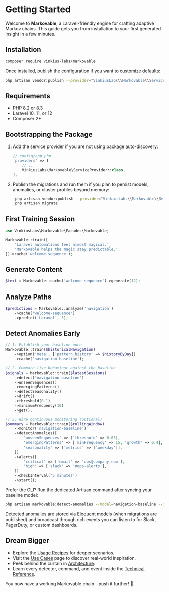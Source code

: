 # Getting Started

Welcome to **Markovable**, a Laravel-friendly engine for crafting adaptive Markov chains. This guide gets you from installation to your first generated insight in a few minutes.

## Installation

```bash
composer require vinkius-labs/markovable
```

Once installed, publish the configuration if you want to customize defaults:

```bash
php artisan vendor:publish --provider="VinkiusLabs\\Markovable\\ServiceProvider"
```

## Requirements

- PHP 8.2 or 8.3
- Laravel 10, 11, or 12
- Composer 2+

## Bootstrapping the Package

1. Add the service provider if you are not using package auto-discovery:
   ```php
   // config/app.php
   'providers' => [
       // ...
       VinkiusLabs\Markovable\ServiceProvider::class,
   ],
   ```
2. Publish the migrations and run them if you plan to persist models, anomalies, or cluster profiles beyond memory:
   ```bash
    php artisan vendor:publish --provider="VinkiusLabs\\Markovable\\ServiceProvider" --tag=markovable-migrations
    php artisan migrate
   ```

## First Training Session

```php
use VinkiusLabs\Markovable\Facades\Markovable;

Markovable::train([
    'Laravel automations feel almost magical.',
    'Markovable helps the magic stay predictable.',
])->cache('welcome-sequence');
```

## Generate Content

```php
$text = Markovable::cache('welcome-sequence')->generate(12);
```

## Analyze Paths

```php
$predictions = Markovable::analyze('navigation')
    ->cache('welcome-sequence')
    ->predict('Laravel', 5);
```

## Detect Anomalies Early

```php
// 1. Establish your baseline once
Markovable::train($historicalNavigation)
    ->option('meta', ['pattern_history' => $historyByDay])
    ->cache('navigation-baseline');

// 2. Compare live behaviour against the baseline
$signals = Markovable::train($latestSessions)
    ->detect('navigation-baseline')
    ->unseenSequences()
    ->emergingPatterns()
    ->detectSeasonality()
    ->drift()
    ->threshold(0.1)
    ->minimumFrequency(10)
    ->get();

// 3. Wire continuous monitoring (optional)
$summary = Markovable::train($rollingWindow)
    ->monitor('navigation-baseline')
    ->detectAnomalies([
        'unseenSequences' => ['threshold' => 0.05],
        'emergingPatterns' => ['minFrequency' => 15, 'growth' => 0.4],
        'seasonality' => ['metrics' => ['weekday']],
    ])
    ->alerts([
        'critical' => ['email' => 'ops@company.com'],
        'high' => ['slack' => '#ops-alerts'],
    ])
    ->checkInterval('5 minutes')
    ->start();
```

Prefer the CLI? Run the dedicated Artisan command after syncing your baseline model:

```bash
php artisan markovable:detect-anomalies --model=navigation-baseline --input=storage/app/live-sessions.ndjson
```

Detected anomalies are stored via Eloquent models (when migrations are published) and broadcast through rich events you can listen to for Slack, PagerDuty, or custom dashboards.

## Dream Bigger

- Explore the [Usage Recipes](usage-recipes.md) for deeper scenarios.
- Visit the [Use Cases](use-cases.md) page to discover real-world inspiration.
- Peek behind the curtain in [Architecture](architecture.md).
- Learn every detector, command, and event inside the [Technical Reference](technical-reference.md).

You now have a working Markovable chain—push it further! 🎯
